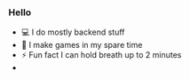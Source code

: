 ### Hello

- 💻 I do mostly backend stuff
- 🔭 I make games in my spare time
- ⚡ Fun fact I can hold breath up to 2 minutes
- 
